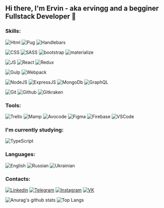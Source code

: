 ## Hi there, I'm Ervin - aka ervingg and a begginer Fullstack Developer 👋

### Skills:

![Html](https://img.shields.io/badge/Html-003772?style=for-the-badge&logo=HTML5)
![Pug](https://img.shields.io/badge/Pug-003772?style=for-the-badge)
![Handlebars](https://img.shields.io/badge/Handlebars-003772?style=for-the-badge)

![CSS](https://img.shields.io/badge/CSS-003772?style=for-the-badge&logo=css3&logoColor=007bff)
![SASS](https://img.shields.io/badge/SASS/SCSS-003772?style=for-the-badge&logo=sass)
![bootstrap](https://img.shields.io/badge/bootstrap-003772?style=for-the-badge&logo=bootstrap)
![materialize](https://img.shields.io/badge/materialize-003772?style=for-the-badge&logo=materialize)

![JS](https://img.shields.io/badge/javascript-003772?style=for-the-badge&logo=javascript)
![React](https://img.shields.io/badge/React-003772?style=for-the-badge&logo=React)
![Redux](https://img.shields.io/badge/Redux-003772?style=for-the-badge&logo=Redux&logoColor=593D88)

![Gulp](https://img.shields.io/badge/Gulp-003772?style=for-the-badge&logo=Gulp)
![Webpack](https://img.shields.io/badge/Webpack-003772?style=for-the-badge&logo=Webpack)


![NodeJS](https://img.shields.io/badge/NodeJS-003772?style=for-the-badge&logo=nodejs)
![ExpressJS](https://img.shields.io/badge/ExpressJS-003772?style=for-the-badge&logo=Express)
![MongoDb](https://img.shields.io/badge/MongoDb-003772?style=for-the-badge&logo=MongoDb)
![GraphQL](https://img.shields.io/badge/GraphQL-003772?style=for-the-badge&logo=GraphQL&logoColor=E00098)

![Git](https://img.shields.io/badge/Git-003772?style=for-the-badge&logo=Git)
![Github](https://img.shields.io/badge/Github-003772?style=for-the-badge&logo=Github)
![Gitkraken](https://img.shields.io/badge/Gitkraken-003772?style=for-the-badge&logo=Gitkraken)

### Tools:

![Trello](https://img.shields.io/badge/Trello-003772?style=for-the-badge&logo=Trello)
![Mamp](https://img.shields.io/badge/Mamp-003772?style=for-the-badge&logo=mamp)
![Avocode](https://img.shields.io/badge/Avocode-003772?style=for-the-badge&logo=avocode)
![Figma](https://img.shields.io/badge/Figma-003772?style=for-the-badge&logo=Figma)
![Firebase](https://img.shields.io/badge/Firebase-003772?style=for-the-badge&logo=Firebase)
![VSCode](https://img.shields.io/badge/VSCode-003772?style=for-the-badge)

### I'm currently studying:

![TypeScript](https://img.shields.io/badge/TypeScript-003772?style=for-the-badge&logo=TypeScript)

### Languages:
![English](https://img.shields.io/badge/English (intermediate)-003772?style=for-the-badge&logo=English)
![Russian](https://img.shields.io/badge/Russian (native)-003772?style=for-the-badge&logo=Russian)
![Ukrainian](https://img.shields.io/badge/Ukrainian (advanced)-003772?style=for-the-badge&logo=Russian)

### Contacts:

[![Linkedin](https://img.shields.io/badge/Linkedin-003772?style=for-the-badge&logo=Linkedin)](https://www.linkedin.com/in/ervin-khamoido-b67700188/)
[![Telegram](https://img.shields.io/badge/Telegram-003772?style=for-the-badge&logo=Telegram)](t.me/ervingg)
[![Instagram](https://img.shields.io/badge/Instagram-003772?style=for-the-badge&logo=Instagram)](https://www.instagram.com/ervin_dev/?hl=ru)
[![VK](https://img.shields.io/badge/VK-003772?style=for-the-badge&logo=VK)](https://vk.com/ervin_dev)

![Anurag's github stats](https://github-readme-stats.vercel.app/api?username=ervingg&show_icons=true&theme=tokyonight)
![Top Langs](https://github-readme-stats.vercel.app/api/top-langs/?username=ervingg&layout=compact&langs_count=10&theme=tokyonight)